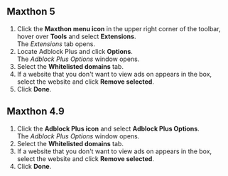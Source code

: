 ## Maxthon 5

1. Click the **Maxthon menu icon** in the upper right corner of the toolbar, hover over **Tools** and select **Extensions**.
<br>The *Extensions* tab opens.
2. Locate Adblock Plus and click **Options**.
<br>The *Adblock Plus Options* window opens.
3. Select the **Whitelisted domains** tab.
4. If a website that you don't want to view ads on appears in the box, select the website and click **Remove selected**.
5. Click **Done**.

## Maxthon 4.9

1. Click the **Adblock Plus icon** and select **Adblock Plus Options**.
<br>The *Adblock Plus Options* window opens.
2. Select the **Whitelisted domains** tab.
3. If a website that you don't want to view ads on appears in the box, select the website and click **Remove selected**.
4. Click **Done**.
